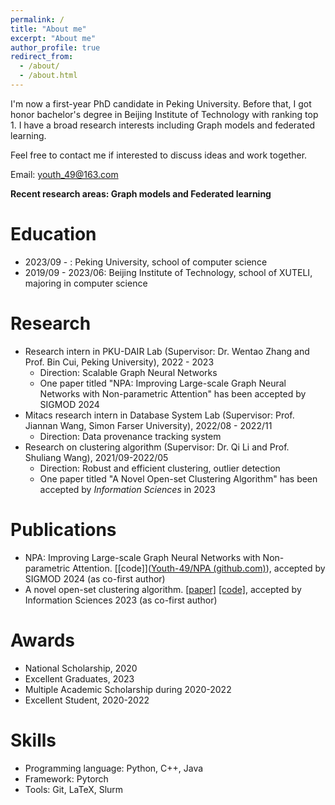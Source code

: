 ```yaml
---
permalink: /
title: "About me"
excerpt: "About me"
author_profile: true
redirect_from: 
  - /about/
  - /about.html
---
```




I'm now a first-year PhD candidate in Peking University. Before that, I got honor bachelor's degree in Beijing Institute of Technology with ranking top 1. I have a broad research interests including Graph models and federated learning.

Feel free to contact me if interested to discuss ideas and work together.



Email: youth_49@163.com



**Recent research areas: Graph models and Federated learning**



Education
======
- 2023/09 - : Peking University, school of computer science
- 2019/09 - 2023/06: Beijing Institute of Technology, school of XUTELI, majoring in computer science



# Research

- Research intern in PKU-DAIR Lab (Supervisor: Dr. Wentao Zhang and Prof. Bin Cui, Peking University), 2022 - 2023
  - Direction: Scalable Graph Neural Networks
  - One paper titled "NPA: Improving Large-scale Graph Neural Networks with Non-parametric Attention" has been accepted by SIGMOD 2024
- Mitacs research intern in Database System Lab (Supervisor: Prof. Jiannan Wang, Simon Farser University), 2022/08 - 2022/11
  - Direction: Data provenance tracking system
- Research on clustering algorithm (Supervisor: Dr. Qi Li and Prof. Shuliang Wang), 2021/09-2022/05
  - Direction: Robust and efficient clustering, outlier detection
  - One paper titled "A Novel Open-set Clustering Algorithm" has been accepted by *Information Sciences* in 2023



# Publications

- NPA: Improving Large-scale Graph Neural Networks with Non-parametric Attention. [[code]]([Youth-49/NPA (github.com)](https://github.com/Youth-49/NPA)), accepted by SIGMOD 2024 (as co-first author)
- A novel open-set clustering algorithm. [[paper]](https://www.sciencedirect.com/science/article/pii/S0020025523011465) [[code]](https://github.com/Youth-49/2023-DOS-IN), accepted by Information Sciences 2023 (as co-first author)



# Awards

- National Scholarship, 2020
- Excellent Graduates, 2023
- Multiple Academic Scholarship during 2020-2022
- Excellent Student, 2020-2022



# Skills

- Programming language: Python, C++, Java
- Framework: Pytorch
- Tools: Git, LaTeX, Slurm